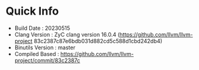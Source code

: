 # Quick Info
* Build Date : 20230515
* Clang Version : ZyC clang version 16.0.4 (https://github.com/llvm/llvm-project 83c2387c87e6bdb031d882cd5c588d1cbd242db4)
* Binutils Version : master
* Compiled Based : https://github.com/llvm/llvm-project/commit/83c2387c

